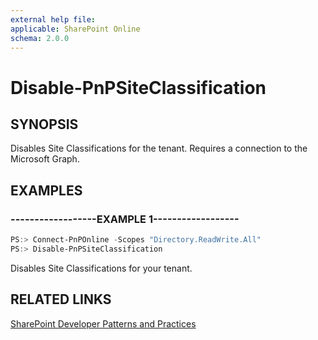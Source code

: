 ```yaml
---
external help file:
applicable: SharePoint Online
schema: 2.0.0
---
```

# Disable-PnPSiteClassification

## SYNOPSIS
Disables Site Classifications for the tenant. Requires a connection to the Microsoft Graph.

## EXAMPLES

### ------------------EXAMPLE 1------------------
```powershell
PS:> Connect-PnPOnline -Scopes "Directory.ReadWrite.All"
PS:> Disable-PnPSiteClassification
```

Disables Site Classifications for your tenant.

## RELATED LINKS

[SharePoint Developer Patterns and Practices](http://aka.ms/sppnp)